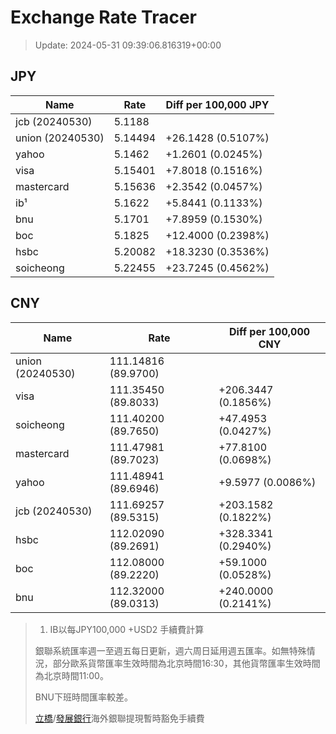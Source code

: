 # Exchange Rate Tracer

> Update: 2024-05-31 09:39:06.816319+00:00

## JPY

| Name             |    Rate | Diff per 100,000 JPY   |
|------------------|---------|------------------------|
| jcb (20240530)   | 5.1188  |                        |
| union (20240530) | 5.14494 | +26.1428 (0.5107%)     |
| yahoo            | 5.1462  | +1.2601 (0.0245%)      |
| visa             | 5.15401 | +7.8018 (0.1516%)      |
| mastercard       | 5.15636 | +2.3542 (0.0457%)      |
| ib¹              | 5.1622  | +5.8441 (0.1133%)      |
| bnu              | 5.1701  | +7.8959 (0.1530%)      |
| boc              | 5.1825  | +12.4000 (0.2398%)     |
| hsbc             | 5.20082 | +18.3230 (0.3536%)     |
| soicheong        | 5.22455 | +23.7245 (0.4562%)     |

## CNY

| Name             | Rate                | Diff per 100,000 CNY   |
|------------------|---------------------|------------------------|
| union (20240530) | 111.14816	(89.9700) |                        |
| visa             | 111.35450	(89.8033) | +206.3447 (0.1856%)    |
| soicheong        | 111.40200	(89.7650) | +47.4953 (0.0427%)     |
| mastercard       | 111.47981	(89.7023) | +77.8100 (0.0698%)     |
| yahoo            | 111.48941	(89.6946) | +9.5977 (0.0086%)      |
| jcb (20240530)   | 111.69257	(89.5315) | +203.1582 (0.1822%)    |
| hsbc             | 112.02090	(89.2691) | +328.3341 (0.2940%)    |
| boc              | 112.08000	(89.2220) | +59.1000 (0.0528%)     |
| bnu              | 112.32000	(89.0313) | +240.0000 (0.2141%)    |


> 1. IB以每JPY100,000 +USD2 手續費計算
>
> 銀聯系統匯率週一至週五每日更新，週六周日延用週五匯率。如無特殊情況，部分歐系貨幣匯率生效時間為北京時間16:30，其他貨幣匯率生效時間為北京時間11:00。
>
> BNU下班時間匯率較差。
>
> [立橋](https://www.wlbank.com.mo/uploads/ueditor/file/20181211/1544536513900230.pdf)/[發展銀行](https://www.mdb.com.mo/Service_Charges_20230728.pdf)海外銀聯提現暫時豁免手續費

